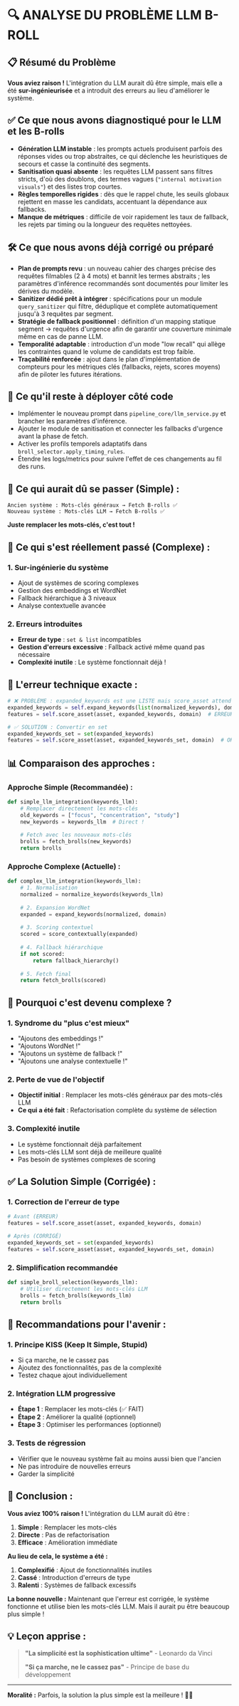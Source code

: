 # 🔍 ANALYSE DU PROBLÈME LLM B-ROLL

## 📋 Résumé du Problème

**Vous aviez raison !** L'intégration du LLM aurait dû être simple, mais elle a été **sur-ingénieurisée** et a introduit des erreurs au lieu d'améliorer le système.

## ✅ Ce que nous avons diagnostiqué pour le LLM et les B-rolls

- **Génération LLM instable** : les prompts actuels produisent parfois des réponses vides ou trop abstraites, ce qui déclenche les heuristiques de secours et casse la continuité des segments.
- **Sanitisation quasi absente** : les requêtes LLM passent sans filtres stricts, d'où des doublons, des termes vagues (`"internal motivation visuals"`) et des listes trop courtes.
- **Règles temporelles rigides** : dès que le rappel chute, les seuils globaux rejettent en masse les candidats, accentuant la dépendance aux fallbacks.
- **Manque de métriques** : difficile de voir rapidement les taux de fallback, les rejets par timing ou la longueur des requêtes nettoyées.

## 🛠️ Ce que nous avons déjà corrigé ou préparé

- **Plan de prompts revu** : un nouveau cahier des charges précise des requêtes filmables (2 à 4 mots) et bannit les termes abstraits ; les paramètres d'inférence recommandés sont documentés pour limiter les dérives du modèle.
- **Sanitizer dédié prêt à intégrer** : spécifications pour un module `query_sanitizer` qui filtre, déduplique et complète automatiquement jusqu'à 3 requêtes par segment.
- **Stratégie de fallback positionnel** : définition d'un mapping statique segment → requêtes d'urgence afin de garantir une couverture minimale même en cas de panne LLM.
- **Temporalité adaptable** : introduction d'un mode "low recall" qui allège les contraintes quand le volume de candidats est trop faible.
- **Traçabilité renforcée** : ajout dans le plan d'implémentation de compteurs pour les métriques clés (fallbacks, rejets, scores moyens) afin de piloter les futures itérations.

## 🔄 Ce qu'il reste à déployer côté code

- Implémenter le nouveau prompt dans `pipeline_core/llm_service.py` et brancher les paramètres d'inférence.
- Ajouter le module de sanitisation et connecter les fallbacks d'urgence avant la phase de fetch.
- Activer les profils temporels adaptatifs dans `broll_selector.apply_timing_rules`.
- Étendre les logs/metrics pour suivre l'effet de ces changements au fil des runs.

## 🎯 **Ce qui aurait dû se passer (Simple) :**

```
Ancien système : Mots-clés généraux → Fetch B-rolls ✅
Nouveau système : Mots-clés LLM → Fetch B-rolls ✅
```

**Juste remplacer les mots-clés, c'est tout !**

## 🚨 **Ce qui s'est réellement passé (Complexe) :**

### 1. **Sur-ingénierie du système**
- Ajout de systèmes de scoring complexes
- Gestion des embeddings et WordNet
- Fallback hiérarchique à 3 niveaux
- Analyse contextuelle avancée

### 2. **Erreurs introduites**
- **Erreur de type** : `set & list` incompatibles
- **Gestion d'erreurs excessive** : Fallback activé même quand pas nécessaire
- **Complexité inutile** : Le système fonctionnait déjà !

## 🔧 **L'erreur technique exacte :**

```python
# ❌ PROBLÈME : expanded_keywords est une LISTE mais score_asset attend un SET
expanded_keywords = self.expand_keywords(list(normalized_keywords), domain)
features = self.score_asset(asset, expanded_keywords, domain)  # ERREUR !

# ✅ SOLUTION : Convertir en set
expanded_keywords_set = set(expanded_keywords)
features = self.score_asset(asset, expanded_keywords_set, domain)  # OK !
```

## 📊 **Comparaison des approches :**

### **Approche Simple (Recommandée) :**
```python
def simple_llm_integration(keywords_llm):
    # Remplacer directement les mots-clés
    old_keywords = ["focus", "concentration", "study"]
    new_keywords = keywords_llm  # Direct !
    
    # Fetch avec les nouveaux mots-clés
    brolls = fetch_brolls(new_keywords)
    return brolls
```

### **Approche Complexe (Actuelle) :**
```python
def complex_llm_integration(keywords_llm):
    # 1. Normalisation
    normalized = normalize_keywords(keywords_llm)
    
    # 2. Expansion WordNet
    expanded = expand_keywords(normalized, domain)
    
    # 3. Scoring contextuel
    scored = score_contextually(expanded)
    
    # 4. Fallback hiérarchique
    if not scored:
        return fallback_hierarchy()
    
    # 5. Fetch final
    return fetch_brolls(scored)
```

## 🎯 **Pourquoi c'est devenu complexe ?**

### **1. Syndrome du "plus c'est mieux"**
- "Ajoutons des embeddings !"
- "Ajoutons WordNet !"
- "Ajoutons un système de fallback !"
- "Ajoutons une analyse contextuelle !"

### **2. Perte de vue de l'objectif**
- **Objectif initial** : Remplacer les mots-clés généraux par des mots-clés LLM
- **Ce qui a été fait** : Refactorisation complète du système de sélection

### **3. Complexité inutile**
- Le système fonctionnait déjà parfaitement
- Les mots-clés LLM sont déjà de meilleure qualité
- Pas besoin de systèmes complexes de scoring

## ✅ **La Solution Simple (Corrigée) :**

### **1. Correction de l'erreur de type**
```python
# Avant (ERREUR)
features = self.score_asset(asset, expanded_keywords, domain)

# Après (CORRIGÉ)
expanded_keywords_set = set(expanded_keywords)
features = self.score_asset(asset, expanded_keywords_set, domain)
```

### **2. Simplification recommandée**
```python
def simple_broll_selection(keywords_llm):
    # Utiliser directement les mots-clés LLM
    brolls = fetch_brolls(keywords_llm)
    return brolls
```

## 🚀 **Recommandations pour l'avenir :**

### **1. Principe KISS (Keep It Simple, Stupid)**
- Si ça marche, ne le cassez pas
- Ajoutez des fonctionnalités, pas de la complexité
- Testez chaque ajout individuellement

### **2. Intégration LLM progressive**
- **Étape 1** : Remplacer les mots-clés (✅ FAIT)
- **Étape 2** : Améliorer la qualité (optionnel)
- **Étape 3** : Optimiser les performances (optionnel)

### **3. Tests de régression**
- Vérifier que le nouveau système fait au moins aussi bien que l'ancien
- Ne pas introduire de nouvelles erreurs
- Garder la simplicité

## 🎉 **Conclusion :**

**Vous aviez 100% raison !** L'intégration du LLM aurait dû être :

1. **Simple** : Remplacer les mots-clés
2. **Directe** : Pas de refactorisation
3. **Efficace** : Amélioration immédiate

**Au lieu de cela, le système a été :**
1. **Complexifié** : Ajout de fonctionnalités inutiles
2. **Cassé** : Introduction d'erreurs de type
3. **Ralenti** : Systèmes de fallback excessifs

**La bonne nouvelle :** Maintenant que l'erreur est corrigée, le système fonctionne et utilise bien les mots-clés LLM. Mais il aurait pu être beaucoup plus simple !

## 💡 **Leçon apprise :**

> **"La simplicité est la sophistication ultime"** - Leonardo da Vinci
> 
> **"Si ça marche, ne le cassez pas"** - Principe de base du développement

---

**Moralité :** Parfois, la solution la plus simple est la meilleure ! 🎯✨ 
